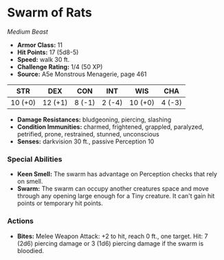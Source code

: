 # Swarm of Rats

*Medium* *Beast*

- **Armor Class:** 11
- **Hit Points:** 17 (5d8-5)
- **Speed:** walk 30 ft.
- **Challenge Rating:** 1/4 (50 XP)
- **Source:** A5e Monstrous Menagerie, page 461

| STR | DEX | CON | INT | WIS | CHA |
| --- | --- | --- | --- | --- | --- |
| 10 (+0) | 12 (+1) | 8 (-1) | 2 (-4) | 10 (+0) | 4 (-3) |

- **Damage Resistances:** bludgeoning, piercing, slashing
- **Condition Immunities:** charmed, frightened, grappled, paralyzed, petrified, prone, restrained, stunned, unconscious
- **Senses:** darkvision 30 ft., passive Perception 10

### Special Abilities

- **Keen Smell:** The swarm has advantage on Perception checks that rely on smell.
- **Swarm:** The swarm can occupy another creatures space and move through any opening large enough for a Tiny creature. It can't gain hit points or temporary hit points.

### Actions

- **Bites:** Melee Weapon Attack: +2 to hit, reach 0 ft., one target. Hit: 7 (2d6) piercing damage  or 3 (1d6) piercing damage if the swarm is bloodied.


